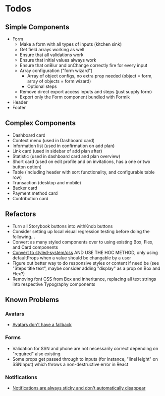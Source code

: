 # Todos

## Simple Components

- Form
  - Make a form with all types of inputs (kitchen sink)
  - Get field arrays working as well
  - Ensure that all validations work
  - Ensure that initial values always work
  - Ensure that onBlur and onChange correctly fire for every input
  - Array configuration ("form wizard")
    - Array of object configs, no extra prop needed (object = form, array of objects = form wizard)
    - Optional steps
  - Remove direct export access inputs and steps (just supply form)
  - Export only the Form component bundled with Formik
- Header
- Footer

## Complex Components

- Dashboard card
- Context menu (used in Dashboard card)
- Information list (used in confirmation on add plan)
- Link card (used in sidebar of add plan after)
- Statistic (used in dashboard card and plan overview)
- Short card (used on edit profile and on invitations, has a one or two button option)
- Table (including header with sort functionality, and configurable table row)
- Transaction (desktop and mobile)
- Backer card
- Payment method card
- Contribution card

## Refactors

- Turn all Storybook buttons into withKnob buttons
- Consider setting up local visual regression testing before doing the following...
- Convert as many styled components over to using existing Box, Flex, and Card components
- [Convert to styled-system/css](https://styled-system.com/css/) AND USE THE HOC METHOD, only using defaultProps when a value should be changable by a user
- Figure out better way to do responsive styles or content if need be (see "Steps title text", maybe consider adding "display" as a prop on Box and Flex?)
- Removing font CSS from Box and inheritance, replacing all text strings into respective Typography components

## Known Problems

### Avatars

- [Avatars don't have a fallback](src/avatar/index.js)

### Forms

- Validation for SSN and phone are not necessarily correct depending on "required" also existing
- Some props get passed through to inputs (for instance, "lineHeight" on SSNInput) which throws a non-destructive error in React

### Notifications

- [Notifications are always sticky and don't automatically disappear](src/notifications/index.js)
